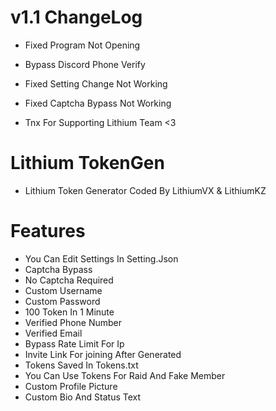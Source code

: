 # v1.1 ChangeLog
- Fixed Program Not Opening
- Bypass Discord Phone Verify
- Fixed Setting Change Not Working
- Fixed Captcha Bypass Not Working

- Tnx For Supporting Lithium Team <3

# Lithium TokenGen
- Lithium Token Generator Coded By LithiumVX & LithiumKZ

# Features
- You Can Edit Settings In Setting.Json
- Captcha Bypass
- No Captcha Required 
- Custom Username
- Custom Password
- 100 Token In 1 Minute
- Verified Phone Number
- Verified Email
- Bypass Rate Limit For Ip
- Invite Link For joining After Generated
- Tokens Saved In Tokens.txt
- You Can Use Tokens For Raid And Fake Member
- Custom Profile Picture
- Custom Bio And Status Text
